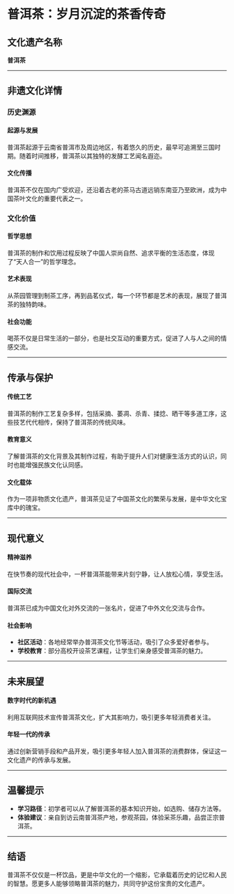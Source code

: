 # 普洱茶：岁月沉淀的茶香传奇

## 文化遗产名称
**普洱茶**

---

## 非遗文化详情

### 历史渊源
#### 起源与发展
普洱茶起源于云南省普洱市及周边地区，有着悠久的历史，最早可追溯至三国时期。随着时间推移，普洱茶以其独特的发酵工艺闻名遐迩。

#### 文化传播
普洱茶不仅在国内广受欢迎，还沿着古老的茶马古道远销东南亚乃至欧洲，成为中国茶叶文化的重要代表之一。

### 文化价值
#### 哲学思想
普洱茶的制作和饮用过程反映了中国人崇尚自然、追求平衡的生活态度，体现了“天人合一”的哲学理念。

#### 艺术表现
从茶园管理到制茶工序，再到品茗仪式，每一个环节都是艺术的表现，展现了普洱茶的独特韵味。

#### 社会功能
喝茶不仅是日常生活的一部分，也是社交互动的重要方式，促进了人与人之间的情感交流。

---

## 传承与保护
#### 传统工艺
普洱茶的制作工艺复杂多样，包括采摘、萎凋、杀青、揉捻、晒干等多道工序，这些技艺代代相传，保持了普洱茶的传统风味。

#### 教育意义
了解普洱茶的文化背景及其制作过程，有助于提升人们对健康生活方式的认识，同时也能增强民族文化认同感。

#### 文化载体
作为一项非物质文化遗产，普洱茶见证了中国茶文化的繁荣与发展，是中华文化宝库中的瑰宝。

---

## 现代意义
#### 精神滋养
在快节奏的现代社会中，一杯普洱茶能带来片刻宁静，让人放松心情，享受生活。

#### 国际交流
普洱茶已成为中国文化对外交流的一张名片，促进了中外文化交流与合作。

#### 社会影响
- **社区活动**：各地经常举办普洱茶文化节等活动，吸引了众多爱好者参与。
- **学校教育**：部分高校开设茶艺课程，让学生们亲身感受普洱茶的魅力。

---

## 未来展望
#### 数字时代的新机遇
利用互联网技术宣传普洱茶文化，扩大其影响力，吸引更多年轻消费者关注。

#### 年轻一代的传承
通过创新营销手段和产品开发，吸引更多年轻人加入普洱茶的消费群体，保证这一文化遗产的传承与发展。

---

## 温馨提示
- **学习路径**：初学者可以从了解普洱茶的基本知识开始，如选购、储存方法等。
- **体验建议**：亲自到访云南普洱茶产地，参观茶园，体验采茶乐趣，品尝正宗普洱茶。

---

## 结语
普洱茶不仅仅是一杯饮品，更是中华文化的一个缩影，它承载着历史的记忆和人民的智慧。愿更多人能够领略普洱茶的魅力，共同守护这份宝贵的文化遗产。